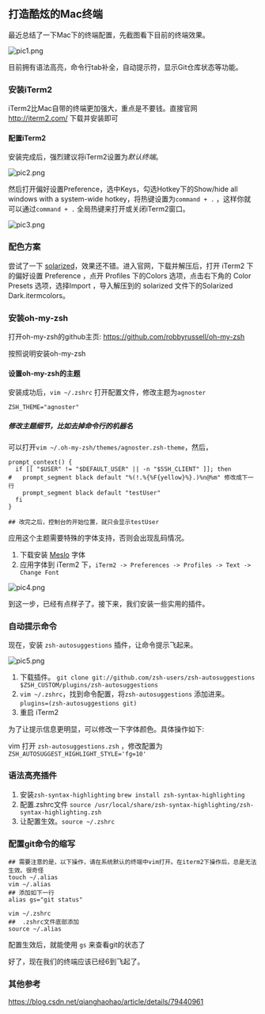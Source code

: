 ## 打造酷炫的Mac终端



最近总结了一下Mac下的终端配置，先截图看下目前的终端效果。



![pic1.png](pic1.png)



目前拥有语法高亮，命令行tab补全，自动提示符，显示Git仓库状态等功能。



### 安装iTerm2

iTerm2比Mac自带的终端更加强大，重点是不要钱。直接官网 <http://iterm2.com/> 下载并安装即可



#### 配置iTerm2

安装完成后，强烈建议将iTerm2设置为*默认终端*。

![pic2.png](pic2.png)



然后打开偏好设置Preference，选中Keys，勾选Hotkey下的Show/hide all windows with a system-wide hotkey，将热键设置为`command + .` ，这样你就可以通过`command + .` 全局热键来打开或关闭iTerm2窗口。



![pic3.png](pic3.png)





### 配色方案



尝试了一下 [solarized](http://ethanschoonover.com/solarized)，效果还不错。进入官网，下载并解压后，打开 iTerm2 下的偏好设置 Preference ，点开 Profiles 下的Colors 选项，点击右下角的 Color Presets 选项，选择Import ，导入解压到的 solarized 文件下的Solarized Dark.itermcolors。



### 安装oh-my-zsh

打开oh-my-zsh的github主页: <https://github.com/robbyrussell/oh-my-zsh>

按照说明安装oh-my-zsh



#### 设置oh-my-zsh的主题

安装成功后，`vim ~/.zshrc` 打开配置文件，修改主题为`agnoster`



```
ZSH_THEME="agnoster"
```

##### 修改主题细节，比如去掉命令行的机器名

可以打开`vim ~/.oh-my-zsh/themes/agnoster.zsh-theme`，然后，

```
prompt_context() {
  if [[ "$USER" != "$DEFAULT_USER" || -n "$SSH_CLIENT" ]]; then
#   prompt_segment black default "%(!.%{%F{yellow}%}.)%n@%m" 修改成下一行
    prompt_segment black default "testUser"
  fi
}

## 改完之后，控制台的开始位置，就只会显示testUser
```


应用这个主题需要特殊的字体支持，否则会出现乱码情况。

1. 下载安装 [Meslo](https://github.com/powerline/fonts/blob/master/Meslo%20Slashed/Meslo%20LG%20M%20Regular%20for%20Powerline.ttf) 字体
2. 应用字体到 iTerm2 下，`iTerm2 -> Preferences -> Profiles -> Text -> Change Font`



![pic4.png](pic4.png)

到这一步，已经有点样子了。接下来，我们安装一些实用的插件。



### 自动提示命令

现在，安装 `zsh-autosuggestions` 插件，让命令提示飞起来。

![pic5.png](pic5.png)



1. 下载插件。
   `git clone git://github.com/zsh-users/zsh-autosuggestions $ZSH_CUSTOM/plugins/zsh-autosuggestions`
2. `vim ~/.zshrc`，找到命令配置，将`zsh-autosuggestions` 添加进来。
   `plugins=(zsh-autosuggestions git)`
3. 重启 iTerm2



为了让提示信息更明显，可以修改一下字体颜色。具体操作如下:

vim 打开 `zsh-autosuggestions.zsh` ，修改配置为 `ZSH_AUTOSUGGEST_HIGHLIGHT_STYLE='fg=10'`



### 语法高亮插件

1. 安装`zsh-syntax-highlighting`
   `brew install zsh-syntax-highlighting`
2. 配置.zshrc文件
   `source /usr/local/share/zsh-syntax-highlighting/zsh-syntax-highlighting.zsh`
3. 让配置生效。`source ~/.zshrc`

### 配置git命令的缩写

```
## 需要注意的是，以下操作，请在系统默认的终端中vim打开。在iterm2下操作后，总是无法生效。很奇怪
touch ~/.alias
vim ~/.alias
## 添加如下一行
alias gs="git status"

vim ~/.zshrc
##  .zshrc文件底部添加
source ~/.alias
```
配置生效后，就能使用 `gs` 来查看git的状态了


好了，现在我们的终端应该已经6到飞起了。



### 其他参考
https://blog.csdn.net/qianghaohao/article/details/79440961






















